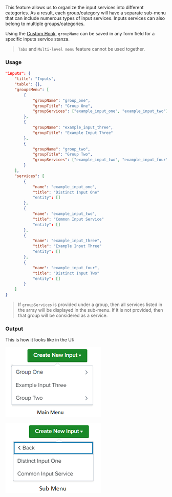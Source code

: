 This feature allows us to organize the input services into different categories. As a result, each group/category will have a separate sub-menu that can include numerous types of input services. Inputs services can also belong to multiple groups/categories.

Using the [Custom Hook](../custom_ui_extensions/custom_hook.md), `groupName` can be saved in any form field for a specific inputs service stanza.

> `Tabs` and `Multi-level menu` feature cannot be used together.

### Usage

```json
"inputs": {
    "title": "Inputs",
    "table": {},
    "groupsMenu": [
        {
            "groupName": "group_one",
            "groupTitle": "Group One",
            "groupServices": ["example_input_one", "example_input_two"]
        },
        {
            "groupName": "example_input_three", 
            "groupTitle": "Example Input Three"
        },
        {
            "groupName": "group_two",
            "groupTitle": "Group Two",
            "groupServices": ["example_input_two", "example_input_four"]
        }
    ],
    "services": [
        {
            "name": "example_input_one",
            "title": "Distinct Input One"
            "entity": []
        },
        {
            "name": "example_input_two",
            "title": "Common Input Service"
            "entity": []
        },
        {
            "name": "example_input_three",
            "title": "Example Input Three"
            "entity": []
        },
        {
            "name": "example_input_four",
            "title": "Distinct Input Two"
            "entity": []
        }
    ]
}
```

> If `groupServices` is provided under a group, then all services listed in the array will be displayed in the sub-menu. If it is not provided, then that group will be considered as a service.

### Output

This is how it looks like in the UI:

![image](../images/inputs/Main_Menu_on_inputs_page.png)

![image](../images/inputs/Sub_Menu_on_inputs_page.png)
